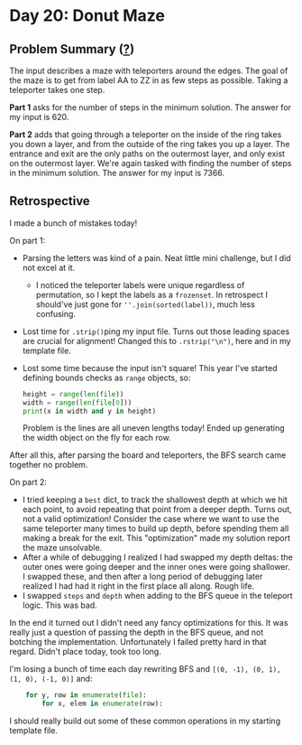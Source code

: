 # Day 20: Donut Maze

## Problem Summary ([?](https://adventofcode.com/2019/day/20))

The input describes a maze with teleporters around the edges.
The goal of the maze is to get from label AA to ZZ in as few steps as possible.
Taking a teleporter takes one step.

**Part 1** asks for the number of steps in the minimum solution.
The answer for my input is 620.

**Part 2** adds that going through a teleporter on the inside of the ring takes you down a layer, and from the outside of the ring takes you up a layer.
The entrance and exit are the only paths on the outermost layer, and only exist on the outermost layer.
We're again tasked with finding the number of steps in the minimum solution.
The answer for my input is 7366.


## Retrospective

I made a bunch of mistakes today!

On part 1:

- Parsing the letters was kind of a pain.
  Neat little mini challenge, but I did not excel at it.
  - I noticed the teleporter labels were unique regardless of permutation, so I kept the labels as a `frozenset`.
    In retrospect I should've just gone for `''.join(sorted(label))`, much less confusing.
- Lost time for `.strip()`ping my input file.
  Turns out those leading spaces are crucial for alignment!
  Changed this to `.rstrip("\n")`, here and in my template file.
- Lost some time because the input isn't square!
  This year I've started defining bounds checks as `range` objects, so:

  ```python
  height = range(len(file))
  width = range(len(file[0]))
  print(x in width and y in height)
  ```

  Problem is the lines are all uneven lengths today!
  Ended up generating the width object on the fly for each row.

After all this, after parsing the board and teleporters, the BFS search came together no problem.

On part 2:

- I tried keeping a `best` dict, to track the shallowest depth at which we hit each point, to avoid repeating that point from a deeper depth.
  Turns out, not a valid optimization!
  Consider the case where we want to use the same teleporter many times to build up depth, before spending them all making a break for the exit.
  This "optimization" made my solution report the maze unsolvable.
- After a while of debugging I realized I had swapped my depth deltas: the outer ones were going deeper and the inner ones were going shallower.
  I swapped these, and then after a long period of debugging later realized I had had it right in the first place all along.
  Rough life.
- I swapped `steps` and `depth` when adding to the BFS queue in the teleport logic.
  This was bad.

In the end it turned out I didn't need any fancy optimizations for this.
It was really just a question of passing the depth in the BFS queue, and not botching the implementation.
Unfortunately I failed pretty hard in that regard.
Didn't place today, took too long.

I'm losing a bunch of time each day rewriting BFS and `[(0, -1), (0, 1), (1, 0), (-1, 0)]` and:
```python
    for y, row in enumerate(file):
        for x, elem in enumerate(row):

```
I should really build out some of these common operations in my starting template file.
